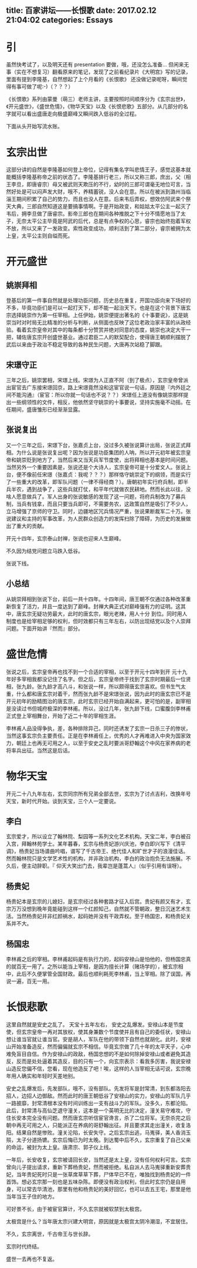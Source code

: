 title: 百家讲坛——长恨歌
date: 2017.02.12 21:04:02
categories: Essays
---

# 引
虽然快考试了，以及明天还有 presentation 要做，哦，还没怎么准备... 但闲来无事（实在不想复习）翻看原来的笔记，发现了之前看纪录片《大明宫》写的记录，里面有提到李隆基，自然想起了上个月看的《长恨歌》 还没做记录呢呀，瞬间觉得有事可做了呢:-)（？？？）

《长恨歌》系列由蒙曼（萌三）老师主讲，主要按照时间顺序分为《玄宗出世》，《开元盛世》，《盛世危情》，《物华天宝》以及《长恨悲歌》五部分。从几部分的名字就可以看出盛唐走向极盛巅峰又瞬间跌入低谷的全过程。
<!-- more -->

下面从头开始写流水账。

# 玄宗出世
这部分讲的自然是李隆基如何登上帝位，记得有集名字叫悲情王子，感觉这基本就能概括李隆基称帝之前的状态了。李隆基排行老三，所以又称三郎，庶出，父（相王李旦，即唐睿宗）母又被武则天欺压的不行，幼时的三郎可谓毫无地位可言，当然好处是可以闷声发大财，哦不，养精蓄锐，没人会在意。所以在被派到潞州当临淄王期间积累了自己的势力，而且也没人在意。后来韦后弄权，想效仿阿武来个祭天大典，三郎自然知道这是要搞事情啊。于是开始政变，和姑姑太平公主一起灭了韦后，拥李旦做了唐睿宗。影帝三郎也在期间各种推脱之下十分不情愿地当了太子，无奈太平公主毕竟是阿武的后代，总是有点争权的心思，睿宗也始终抱着军权不放，所以又来了一发政变。索性政变成功，顺利活到了第二部分，睿宗被拥为太上皇，太平公主则自缢而死。

# 开元盛世
## 姚崇拜相
登基后的第一件事自然就是处理功臣问题，历史总在重复，开国功臣向来下场好的不多，毕竟功臣们是可以一起打天下，却不能一起治天下。也是在这个背景下唐玄宗选择姚崇作为第一任宰相。上任伊始，姚崇便提出著名的《十事要说》，这是姚崇当时对时局无比精准的分析与判断，从侧面也反映了这位老政治家丰富的从政经验。看着玄宗皇帝对其中的每条都十分赞赏并绝对同意的态度，姚崇也决定大干一把，辅佐唐玄宗开创盛世基业。通过君臣二人的默契配合，使得唐王朝顺利摆脱了武后以来由于政治不稳定导致的各种民生问题，大唐再次站稳了脚跟。

## 宋璟守正
三年之后，姚崇罢相，宋璟上线。宋璟为人正直不阿（到了极点），玄宗皇帝曾派出宦官去广东接宋璟回京，路上宋璟竟然没和这宦官说一句话，原因是『内外廷之间不能沟通』（宦官：所以你就一句话也不说？？）宋璟任上道没有像姚崇那样提出一些纲领性的文件，相反，他依然坚守姚崇的十事要说，坚持实施毫不动摇。在任期间，盛唐雏形已经渐渐显露。

## 张说复出
又一个三年之后，宋璟下台，张嘉贞上台，没过多久被张说算计出局，张说正式拜相。为什么说是张说复出呢？因为张说是功臣集团的人呐，所以开元初年被玄宗皇帝和姚崇贬到地方了，当然后来又当天兵军节度使，出将拜相也基本是时间问题。当然另外一个重要因素是，张说还是个大诗人，玄宗皇帝可是十分爱文人。张说上台，便不像前任宋璟（张嘉贞：我呢？？？）那样恪守姚崇定下的纲领，而是实行了一些重大的改革，即军队问题（一律不得经商？）。唐朝初年实行府兵制，即半兵半农，遇到战争了，这些兵就打仗，和平年代就做农民耕地。然而长此以往，没啥人愿意做兵了。军人出身的张说敏感的发现了这一问题，将府兵制改为了募兵制，当兵有钱拿，而且只要当兵即可，不需要务农，这政策自然是吸引了不少人，立马增强了京师的守卫。同时，边疆地区冗兵情况严重，张说果断裁军二十万。张说建议和主持的军事改革，为人民群众创造力的发挥扫除了障碍，为历史的发展做出了重大的贡献。

开元十四年，玄宗泰山封禅，张说也迎来人生巅峰。

不久因为结党问题立马跌入低谷。

张说下线。

## 小总结
从姚崇拜相到张说下台，前后一共十四年。十四年间，唐王朝不仅通过各种改革重新恢复了活力，并且一度达到了巅峰。封禅大典正式对巅峰强有力的证明。这其中，唐玄宗无疑功劳最大，此时的唐玄宗，眼光老辣，用人十分 到位。同时用人制度也是给宰相足够的权利，但时效都只有三年左右，以防出现结党以及个人崇拜问题。下面开始讲『然而』部分。

# 盛世危情
张说之后，玄宗皇帝再也找不到一个合适的宰相，以至于开元十四年到开 元十九年好多宰相我都没记住了名字。但之后，玄宗皇帝终于找到了玄宗时期最后一位贤相，张九龄。张九龄才高八斗，和张说一样，所以颇得唐玄宗喜欢。但书生气太重，什么都和唐玄宗对着干，然而张九龄不是宋璟张说，因为此时的唐玄宗已不是开元初年的励精图治的唐玄宗，此时玄宗已经开始自满起来，更可怕的是，副宰相是没读过书但城府极深的李林甫。所以，没过几年，张九龄下线，口蜜腹剑李林甫正式登上宰相舞台，开始了近二十年的宰相生涯。

李林甫人品没得争执，差，各种排除异己，同时还诱发了玄宗一日杀三子的惨状，当然这事玄宗负主要责任。正是在李林甫任上，优秀的人才再难进入中央为国家效力，朝廷上也再无可用之人，以至于安史之乱时要派哥舒翰这个中风在家养病的老将率兵出征。当然这是后话。

# 物华天宝
开元二十八九年左右，玄宗同宗所有兄弟全部去世，玄宗为了讨点吉利，改换年号天宝，新时代开始。谈到天宝，三个人一定要说。
## 李白
玄宗爱才，所以设立了翰林院、梨园等一系列文化艺术机构。天宝二年，李白被召入宫，拜翰林苑学士。某年暮春，玄宗与杨贵妃游兴庆池，李白即兴写下《清平调》，杨贵妃当场谱曲吟唱，谱写了千古帝王、绝代佳人和旷世才子的浪漫佳话。然而翰林院只是文学艺术性的机构，并非政治机构，李白的政治抱负无法施展。不久后，便主动辞职。『 仰天大笑出门去，我辈岂是蓬蒿人』（似乎引用有误呀）。

## 杨贵妃
杨贵妃本是玄宗的儿媳妇，是玄宗经过各种套路才征入后宫。贵妃有颜又有才，玄宗万万没想到晚年竟能碰到这样一个红颜知己，自然就不管朝政，整日沉迷艺术生活。当然杨贵妃并非红颜祸水，起码她并没有干政弄权。至于杨国忠，和杨贵妃关系并不大。

## 杨国忠
李林甫之后的宰相。李林甫起码是有执行力的，起码安禄山是怕他的，但杨国忠真的就百无一用了。之所以能当上宰相，是因为擅长计算（赌场学的），被玄宗相中，此后不久便掌管全国财政。最后也顺利耗死李林甫，当上宰相。除了误国，再说一遍，百无一用。

# 长恨悲歌
这里自然就是安史之乱了。 天宝十五年左右， 安史之乱爆发。安禄山本是节度使，但玄宗皇帝一再对其放权，使其身兼数个节度使并且有自己的委任状，安禄山想让谁当官就让谁当官。安是胡人，军队在他的带领下自然也就胡化。此时，安禄山开始准备造反，然而偏偏就玄宗不相信。毕竟玄宗做了几十年的太平天子，心中难免盲目自信。作为安禄山的政敌，杨国忠想的不是如何除掉安禄山或者避免其造反，反而是处处逼着其造反，目的只有一个，向玄宗表示：看我多厉害，我说安禄山造反您偏不信，您看，现在他造反了吧！唉，这样的人当宰相无话可说，玄宗晚年用人确实和年轻时天差地别。

安史之乱爆发后，先发部队，哦不，没有部队。先发将军是封常清，到东都洛阳去招人，边招人边御敌。然而此时的唐王朝低谷了安禄山的实力，安禄山的军队几乎一路披靡，封常清根本没有时间训练出一支有战斗力的军队。没多久，东都沦陷。
此后，封常清与高仙芝退守潼关，这本是一个英明无比的决定，潼关易守难攻，守住长安本完全没有问题。然而唐玄宗听信宦官谗言，杀了二位将军。无奈杀完之后朝中再无可用之人，只能派正在养病的哥舒翰出征。并且要求其走出潼关，收复洛阳。结果自然是惨败。潼关沦陷，长安失守。之后玄宗出逃，马嵬驿，美人香消玉殒，太子分道扬镳。玄宗后悔已为时太晚。到达蜀中后不久，玄宗重复了自己父亲的命运，被封为太上皇。唐肃宗、郭子仪上线。

一年后，长安收复，玄宗被请回长安，当然还是太上皇，没有任何权利可言。玄宗曾向儿子提出请求，重新下葬杨贵妃，然而被拒绝。私自派人去马嵬驿重新安葬贵妃，当年贵妃死时只是一张草席草草下葬，尸体早已不在，唯独找到杨贵妃的一件首饰。想必玄宗那一刻也是五味杂陈。即便没有政治权利，但此时玄宗仍是自用身，可以常去华清池，那里有他和杨贵妃的美好回忆，也可以去五王宅，那里是他当年当王子住的地方。

可好景不长，由于被宦官算计，不久玄宗就被软禁到太极宫。

太极宫是什么？当年唐太宗兴建大明宫，原因就是太极宫太阴冷潮湿，不宜居住。

不久，玄宗离世，千古帝王与世长辞。

玄宗时代终结。

盛世一去再也不复返。



